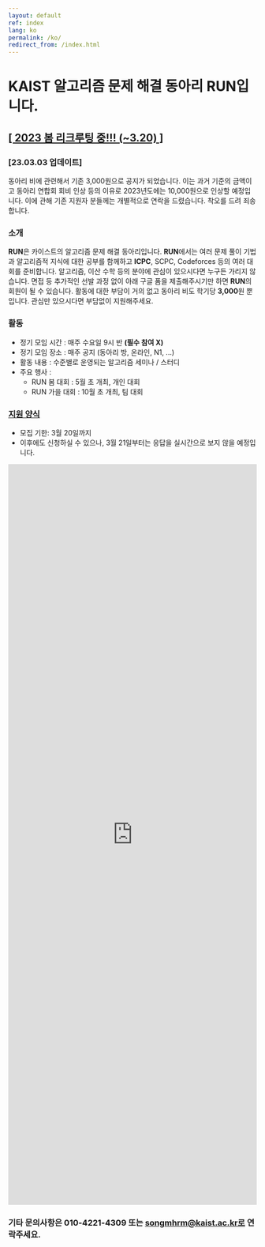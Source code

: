 ```yaml
---
layout: default
ref: index
lang: ko
permalink: /ko/
redirect_from: /index.html
---
```


# KAIST 알고리즘 문제 해결 동아리 RUN입니다.

## [\[ 2023 봄 리크루팅 중!!! (~3.20) \]](/ko/apply/)

### **\[23.03.03 업데이트\]**
동아리 비에 관련해서 기존 3,000원으로 공지가 되었습니다. 
이는 과거 기준의 금액이고 동아리 연합회 회비 인상 등의 이유로 2023년도에는 10,000원으로 인상할 예정입니다.
이에 관해 기존 지원자 분들께는 개별적으로 연락을 드렸습니다. 착오를 드려 죄송합니다.

### 소개

**RUN**은 카이스트의 알고리즘 문제 해결 동아리입니다.
**RUN**에서는 여러 문제 풀이 기법과 알고리즘적 지식에 대한 공부를 함께하고 **ICPC**, SCPC, Codeforces 등의 여러 대회를 준비합니다.
알고리즘, 이산 수학 등의 분야에 관심이 있으시다면 누구든 가리지 않습니다.
면접 등 추가적인 선발 과정 없이 아래 구글 폼을 제출해주시기만 하면 **RUN**의 회원이 될 수 있습니다.
활동에 대한 부담이 거의 없고 동아리 비도 학기당 **3,000**원 뿐입니다. 
관심만 있으시다면 부담없이 지원해주세요.

### 활동

- 정기 모임 시간 : 매주 수요일 9시 반 **(필수 참여 X)**
- 정기 모임 장소 : 매주 공지 (동아리 방, 온라인, N1, ...)
- 활동 내용 : 수준별로 운영되는 알고리즘 세미나 / 스터디
- 주요 행사 :
  - RUN 봄 대회 : 5월 초 개최, 개인 대회
  - RUN 가을 대회 : 10월 초 개최, 팀 대회

### [지원 양식](/ko/apply/)

- 모집 기한: 3월 20일까지
- 이후에도 신청하실 수 있으나, 3월 21일부터는 응답을 실시간으로 보지 않을 예정입니다.

<iframe src="https://docs.google.com/forms/d/e/1FAIpQLSemDPOupGUeRlCx6ExxiffLWU52QG-tq-uBR-neBvmcVNCTug/viewform?usp=sf_link" frameborder="0" width="100%" height="1500px"></iframe>

### 기타 문의사항은 010-4221-4309 또는 songmhrm@kaist.ac.kr로 연락주세요.